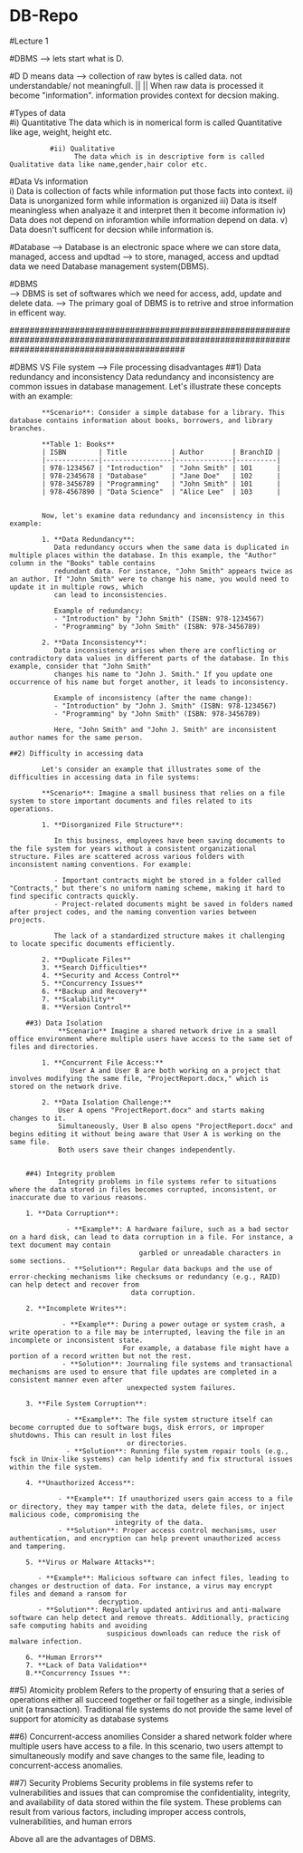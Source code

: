 # DB-Repo
 
#Lecture 1

#DBMS
		--> lets start what is D.

#D 
	D means data --> collection of raw bytes is called data. not understandable/ not meaningfull.
										||
										||
					When raw data is processed it become "information".
					information provides context for decsion making.

#Types of data	
	          #i) Quantitative
					The data which is in nomerical form is called Quantitative like age, weight, height etc.
			  
			  #ii) Qualitative
					The data which is in descriptive form is called Qualitative data like name,gender,hair color etc.


#Data Vs information	
			i) Data is collection of facts  while information put those facts into context.
			ii) Data is unorganized form while information is organized
			iii) Data is itself meaningless when analyaze it and interpret then it become information
			iv) Data does not depend on inforamtion while information depend on data.
			v) Data doesn't sufficent for decsion while information is.

#Database
	--> Database is an electronic space where we can store data, managed, access and updtad
	--> to store, managed, access and updtad data we need Database management system(DBMS).

#DBMS	
	--> DBMS is set of softwares which we need for access, add, update and delete data.
	--> The primary goal of DBMS is to retrive and stroe information in efficent way.
	
###################################################################################################################################################

#DBMS VS File system
	--> File processing disadvantages
	##1) Data redundancy and inconsistency
			Data redundancy and inconsistency are common issues in database management. Let's illustrate these concepts with an example:

			**Scenario**: Consider a simple database for a library. This database contains information about books, borrowers, and library branches.

			**Table 1: Books**
			| ISBN        | Title           | Author       | BranchID |
			|-------------|-----------------|--------------|----------|
			| 978-1234567 | "Introduction"  | "John Smith" | 101      |
			| 978-2345678 | "Database"      | "Jane Doe"   | 102      |
			| 978-3456789 | "Programming"   | "John Smith" | 101      |
			| 978-4567890 | "Data Science"  | "Alice Lee"  | 103      |


			Now, let's examine data redundancy and inconsistency in this example:

			1. **Data Redundancy**:
			   Data redundancy occurs when the same data is duplicated in multiple places within the database. In this example, the "Author" column in the "Books" table contains 
			   redundant data. For instance, "John Smith" appears twice as an author. If "John Smith" were to change his name, you would need to update it in multiple rows, which 
			   can lead to inconsistencies.

			   Example of redundancy:
			   - "Introduction" by "John Smith" (ISBN: 978-1234567)
			   - "Programming" by "John Smith" (ISBN: 978-3456789)

			2. **Data Inconsistency**:
			   Data inconsistency arises when there are conflicting or contradictory data values in different parts of the database. In this example, consider that "John Smith" 
			   changes his name to "John J. Smith." If you update one occurrence of his name but forget another, it leads to inconsistency.

			   Example of inconsistency (after the name change):
			   - "Introduction" by "John J. Smith" (ISBN: 978-1234567)
			   - "Programming" by "John Smith" (ISBN: 978-3456789)

			   Here, "John Smith" and "John J. Smith" are inconsistent author names for the same person.

	##2) Difficulty in accessing data
	
			Let's consider an example that illustrates some of the difficulties in accessing data in file systems:

			**Scenario**: Imagine a small business that relies on a file system to store important documents and files related to its operations.

			1. **Disorganized File Structure**:
			   
			   In this business, employees have been saving documents to the file system for years without a consistent organizational structure. Files are scattered across various folders with inconsistent naming conventions. For example:
			   
			   - Important contracts might be stored in a folder called "Contracts," but there's no uniform naming scheme, making it hard to find specific contracts quickly.
			   - Project-related documents might be saved in folders named after project codes, and the naming convention varies between projects.
			   
			   The lack of a standardized structure makes it challenging to locate specific documents efficiently.

			2. **Duplicate Files**
			3. **Search Difficulties**
			4. **Security and Access Control**
			5. **Concurrency Issues**
			6. **Backup and Recovery**
			7. **Scalability**
			8. **Version Control**

		##3) Data Isolation
				**Scenario** Imagine a shared network drive in a small office environment where multiple users have access to the same set of files and directories.

			1. **Concurrent File Access:**
                   User A and User B are both working on a project that involves modifying the same file, "ProjectReport.docx," which is stored on the network drive.
            
			2. **Data Isolation Challenge:**
				User A opens "ProjectReport.docx" and starts making changes to it.
				Simultaneously, User B also opens "ProjectReport.docx" and begins editing it without being aware that User A is working on the same file.
				Both users save their changes independently.
				
		
		##4) Integrity problem
				Integrity problems in file systems refer to situations where the data stored in files becomes corrupted, inconsistent, or inaccurate due to various reasons. 

		1. **Data Corruption**:

				  - **Example**: A hardware failure, such as a bad sector on a hard disk, can lead to data corruption in a file. For instance, a text document may contain 
									garbled or unreadable characters in some sections.
		          - **Solution**: Regular data backups and the use of error-checking mechanisms like checksums or redundancy (e.g., RAID) can help detect and recover from 
				                  data corruption.

		2. **Incomplete Writes**:

		         - **Example**: During a power outage or system crash, a write operation to a file may be interrupted, leaving the file in an incomplete or inconsistent state. 
				                For example, a database file might have a portion of a record written but not the rest.
		         - **Solution**: Journaling file systems and transactional mechanisms are used to ensure that file updates are completed in a consistent manner even after 
				                 unexpected system failures.

		3. **File System Corruption**:

		          - **Example**: The file system structure itself can become corrupted due to software bugs, disk errors, or improper shutdowns. This can result in lost files 
				                 or directories.
        		  - **Solution**: Running file system repair tools (e.g., fsck in Unix-like systems) can help identify and fix structural issues within the file system.
 
		4. **Unauthorized Access**:

				- **Example**: If unauthorized users gain access to a file or directory, they may tamper with the data, delete files, or inject malicious code, compromising the 
				              integrity of the data.
		        - **Solution**: Proper access control mechanisms, user authentication, and encryption can help prevent unauthorized access and tampering.

		5. **Virus or Malware Attacks**:

		   - **Example**: Malicious software can infect files, leading to changes or destruction of data. For instance, a virus may encrypt files and demand a ransom for 
		                  decryption.
		   - **Solution**: Regularly updated antivirus and anti-malware software can help detect and remove threats. Additionally, practicing safe computing habits and avoiding 
							suspicious downloads can reduce the risk of malware infection.

		6. **Human Errors**
		7. **Lack of Data Validation**
		8.**Concurrency Issues **:

   ##5) Atomicity problem
			Refers to the property of ensuring that a series of operations either all succeed together or fail together as a single, indivisible unit (a transaction).
			Traditional file systems do not provide the same level of support for atomicity as database systems
			
   ##6) Concurrent-access anomilies
			Consider a shared network folder where multiple users have access to a file. In this scenario, two users attempt to simultaneously modify and save changes to the 
		    same file, leading to concurrent-access anomalies.
			
   ##7) Security Problems
			Security problems in file systems refer to vulnerabilities and issues that can compromise the confidentiality, integrity, and availability of data stored within 
			the file system. These problems can result from various factors, including improper access controls, vulnerabilities, and human errors
		
		
Above all are the advantages of DBMS. 